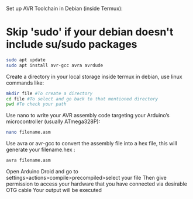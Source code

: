 Set up AVR Toolchain in Debian (inside Termux):
# Skip 'sudo' if your debian doesn't include su/sudo packages
```bash
sudo apt update
sudo apt install avr-gcc avra avrdude
```
Create a directory in your local storage inside termux in debian, use linux commands like:
```bash
mkdir file #To create a directory
cd file #To select and go back to that mentioned directory
pwd #To check your path
```
Use nano to write your AVR assembly code targeting your Arduino’s microcontroller (usually ATmega328P):
```bash
nano filename.asm
```
Use avra or avr-gcc to convert the assembly file into a hex file, this will generate your filename.hex :
```bash
avra filename.asm
```
Open Arduino Droid and go to settings>actions>compile>precompiled>select your file
Then give permission to access your hardware that you have connected via desirable OTG cable
Your output will be executed
